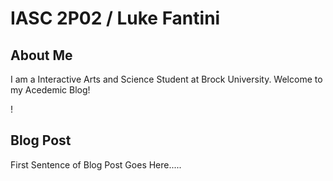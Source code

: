 # IASC 2P02 / Luke Fantini

## About Me

I am a Interactive Arts and Science Student at Brock University. Welcome to my Acedemic Blog!

! [](imagez/download.jpg)

## Blog Post

First Sentence of Blog Post Goes Here.....
